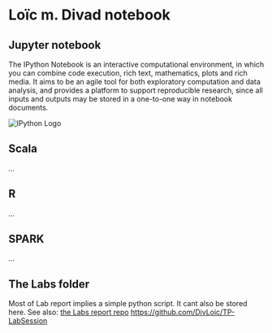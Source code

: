 # Loïc m. Divad notebook

## Jupyter notebook
The IPython Notebook is an interactive computational environment, in which you can combine code execution, rich text, mathematics, plots and rich media. It aims to be an agile tool for both exploratory computation and data analysis, and provides a platform to support reproducible research, since all inputs and outputs may be stored in a one-to-one way in notebook documents.

![IPython Logo](https://dl.dropboxusercontent.com/s/3a831t8txwp2nxl/jup_header.png?dl=0)


## Scala
*...*

## R
*...*

## SPARK
*...*

## The Labs folder
Most of Lab report implies a simple python script. It cant also be stored here.
See also: [the Labs report repo](https://github.com/DivLoic/TP-LabSession/blob/master/README.md) https://github.com/DivLoic/TP-LabSession

